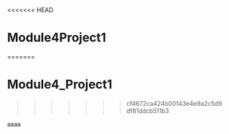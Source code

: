<<<<<<< HEAD
# Module4Project1
=======
# Module4_Project1
>>>>>>> cf4672ca424b00143e4e9a2c5d9df81ddcb511b3

aaaa

